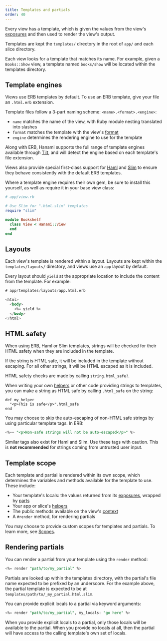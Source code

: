 ```yaml
---
title: Templates and partials
order: 40
---
```


Every view has a template, which is given the values from the view's [exposures](/v2.3/views/input-and-exposures) and then used to render the view's output.

Templates are kept the `templates/` directory in the root of `app/` and each slice directory.

Each view looks for a template that matches its name. For example, given a `Books::Show` view, a template named `books/show` will be located within the templates directory.

## Template engines

Views use ERB templates by default. To use an ERB template, give your file an `.html.erb` extension.

Template files follow a 3-part naming scheme: `<name>.<format>.<engine>`:

- `name` matches the name of the view, with Ruby module nesting translated into slashes
- `format` matches the template with the view's [format](/v2.3/views/configuration)
- `engine` determines the rendering engine to use for the template

Along with ERB, Hanami supports the full range of template engines available through [Tilt](https://github.com/jeremyevans/tilt), and will detect the engine based on each template's file extension.

Views also provide special first-class support for [Haml](https://haml.info) and [Slim](https://slim-template.github.io) to ensure they behave consistently with the default ERB templates.

Where a template engine requires their own gem, be sure to install this yourself, as well as require it in your base view class:

```ruby
# app/view.rb

# Use Slim for ".html.slim" templates
require "slim"

module Bookshelf
  class View < Hanami::View
  end
end
```

## Layouts

Each view's template is rendered within a layout. Layouts are kept within the `templates/layouts/` directory, and views use an `app` layout by default.

Every layout should `yield` at the appropriate location to include the content from the template. For example:

```sql
# app/templates/layouts/app.html.erb

<html>
  <body>
    <%= yield %>
  </body>
</html>
```

## HTML safety

When using ERB, Haml or Slim templates, strings will be checked for their HTML safety when they are included in the template.

If the string is HTML safe, it will be included in the template without escaping. For all other strings, it will be HTML escaped as it is included.

HTML safety checks are made by calling `string.html_safe?`.

When writing your own [helpers](/v2.3/views/helpers/) or other code providing strings to templates, you can make a string as HTML safe by calling `.html_safe` on the string:

```
def my_helper
  "<p>This is safe</p>".html_safe
end
```

You may choose to skip the auto-escaping of non-HTML safe strings by using particular template tags. In ERB:

```sql
<%== "<p>Non-safe strings will not be auto-escaped</p>" %>
```

Similar tags also exist for Haml and Slim. Use these tags with caution. This is **not recommended** for strings coming from untrusted user input.

## Template scope

Each template and partial is rendered within its own scope, which determines the variables and methods available for the template to use. These include:

- Your template's locals: the values returned from its [exposures](/v2.3/views/intput-and-exposures/), wrapped by [parts](/v2.3/views/parts/)
- Your app or slice's [helpers](/v2.3/views/helpers/)
- The public methods available on the view's [context](/v2.3/views/context/)
- A `#render` method, for rendering partials

You may choose to provide custom scopes for templates and partials. To learn more, see [Scopes](/v2.3/views/scopes/).

## Rendering partials

You can render a partial from your template using the `render` method:

```sql
<%= render "path/to/my_partial" %>
```

Partials are looked up within the templates directory, with the partial's file name expected to be prefixed by an underscore. For the example above, the partial template is expected to be at `templates/path/to/_my_partial.html.slim`.

You can provide explicit locals to a partial via keyword arguments:

```sql
<%= render "path/to/my_partial", my_locals: "go here" %>
```

When you provide explicit locals to a partial, only those locals will be available to the partial. When you provide no locals at all, then the partial will have access to the calling template's own set of locals.
